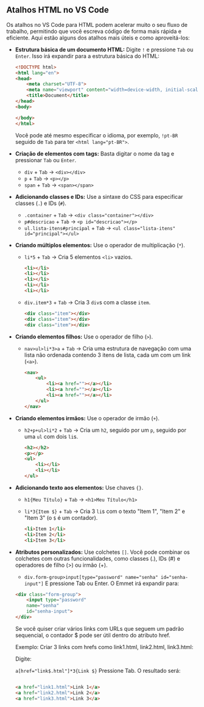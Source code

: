 ## Atalhos HTML no VS Code

Os atalhos no VS Code para HTML podem acelerar muito o seu fluxo de trabalho, permitindo que você escreva código de forma mais rápida e eficiente. Aqui estão alguns dos atalhos mais úteis e como aproveitá-los:


* **Estrutura básica de um documento HTML:** Digite `!` e pressione `Tab` ou `Enter`. Isso irá expandir para a estrutura básica do HTML:

    ```html
    <!DOCTYPE html>
    <html lang="en">
    <head>
        <meta charset="UTF-8">
        <meta name="viewport" content="width=device-width, initial-scale=1.0">
        <title>Document</title>
    </head>
    <body>

    </body>
    </html>
    ```

    Você pode até mesmo especificar o idioma, por exemplo, `!pt-BR` seguido de `Tab` para ter `<html lang="pt-BR">`.

* **Criação de elementos com tags:** Basta digitar o nome da tag e pressionar `Tab` ou `Enter`.
    * `div` + `Tab` → `<div></div>`
    * `p` + `Tab` → `<p></p>`
    * `span` + `Tab` → `<span></span>`

* **Adicionando classes e IDs:** Use a sintaxe do CSS para especificar classes (`.`) e IDs (`#`).
    * `.container` + `Tab` → `<div class="container"></div>`
    * `p#descricao` + `Tab` → `<p id="descricao"></p>`
    * `ul.lista-itens#principal` + `Tab` → `<ul class="lista-itens" id="principal"></ul>`

* **Criando múltiplos elementos:** Use o operador de multiplicação (`*`).
    * `li*5` + `Tab` → Cria 5 elementos `<li>` vazios.

        ```html
        <li></li>
        <li></li>
        <li></li>
        <li></li>
        <li></li>
        ```

    * `div.item*3` + `Tab` → Cria 3 `div`s com a classe `item`.

        ```html
        <div class="item"></div>
        <div class="item"></div>
        <div class="item"></div>
        ```

* **Criando elementos filhos:** Use o operador de filho (`>`).
    * `nav>ul>li*3>a` + `Tab` → Cria uma estrutura de navegação com uma lista não ordenada contendo 3 itens de lista, cada um com um link (`<a>`).

        ```html
        <nav>
            <ul>
                <li><a href=""></a></li>
                <li><a href=""></a></li>
                <li><a href=""></a></li>
            </ul>
        </nav>
        ```

* **Criando elementos irmãos:** Use o operador de irmão (`+`).
    * `h2+p+ul>li*2` + `Tab` → Cria um `h2`, seguido por um `p`, seguido por uma `ul` com dois `li`s.

        ```html
        <h2></h2>
        <p></p>
        <ul>
            <li></li>
            <li></li>
        </ul>
        ```

* **Adicionando texto aos elementos:** Use chaves `{}`.
    * `h1{Meu Título}` + `Tab` → `<h1>Meu Título</h1>`
    * `li*3{Item $}` + `Tab` → Cria 3 `li`s com o texto "Item 1", "Item 2" e "Item 3" (o `$` é um contador).

        ```html
        <li>Item 1</li>
        <li>Item 2</li>
        <li>Item 3</li>
        ```

* **Atributos personalizados:** Use colchetes `[]`.
    Você pode combinar os colchetes com outras funcionalidades, como classes (.), IDs (#) e operadores de filho (>) ou irmão (+).

    * `div.form-group>input[type="password" name="senha" id="senha-input"]`
    E pressione Tab ou Enter. O Emmet irá expandir para:

    ```HTML
    <div class="form-group">
        <input type="password" 
        name="senha" 
        id="senha-input">
    </div>
    ```

    Se você quiser criar vários links com URLs que seguem um padrão sequencial, o contador $ pode ser útil dentro do atributo href.

    Exemplo: Criar 3 links com hrefs como link1.html, link2.html, link3.html:

    Digite:



    `a[href="link$.html"]*3{Link $}`
     Pressione Tab. O resultado será:

    ```HTML

    <a href="link1.html">Link 1</a>
    <a href="link2.html">Link 2</a>
    <a href="link3.html">Link 3</a>
    ```